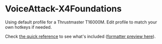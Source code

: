 # VoiceAttack-X4Foundations

Using default profile for a Thrustmaster T16000M. Edit profile to match your own hotkeys if needed.

Check [the quick reference](X4-(by-Wisp)-Profile.html) to see what's included ([formatter preview here](https://cdn.statically.io/gh/davidwhitman/VoiceAttack-X4Foundations/master/X4-(by-Wisp)-Profile.html)).
